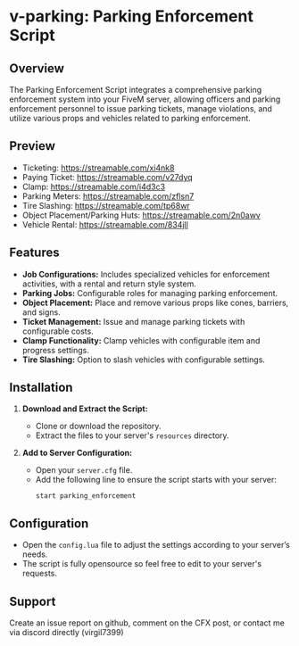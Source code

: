 # v-parking: Parking Enforcement Script

## Overview

The Parking Enforcement Script integrates a comprehensive parking enforcement system into your FiveM server, allowing officers and parking enforcement personnel to issue parking tickets, manage violations, and utilize various props and vehicles related to parking enforcement.

## Preview

- Ticketing: https://streamable.com/xi4nk8
- Paying Ticket: https://streamable.com/v27dyq
- Clamp: https://streamable.com/i4d3c3
- Parking Meters: https://streamable.com/zflsn7
- Tire Slashing: https://streamable.com/tp68wr
- Object Placement/Parking Huts: https://streamable.com/2n0awv
- Vehicle Rental: https://streamable.com/834jll

## Features

- **Job Configurations:** Includes specialized vehicles for enforcement activities, with a rental and return style system.
- **Parking Jobs:** Configurable roles for managing parking enforcement.
- **Object Placement:** Place and remove various props like cones, barriers, and signs.
- **Ticket Management:** Issue and manage parking tickets with configurable costs.
- **Clamp Functionality:** Clamp vehicles with configurable item and progress settings.
- **Tire Slashing:** Option to slash vehicles with configurable settings.

## Installation

1. **Download and Extract the Script:**
   - Clone or download the repository.
   - Extract the files to your server's `resources` directory.

2. **Add to Server Configuration:**
   - Open your `server.cfg` file.
   - Add the following line to ensure the script starts with your server:
     ```plaintext
     start parking_enforcement
     ```

## Configuration

- Open the `config.lua` file to adjust the settings according to your server’s needs.
- The script is fully opensource so feel free to edit to your server's requests.

## Support

Create an issue report on github, comment on the CFX post, or contact me via discord directly (virgil7399)
